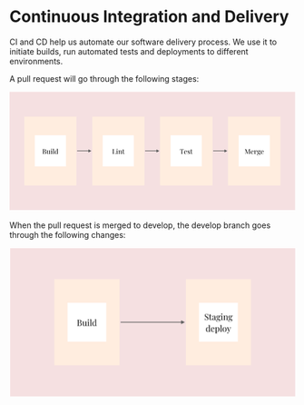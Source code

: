 # Continuous Integration and Delivery

CI and CD help us automate our software delivery process. We use it to initiate builds, run automated tests and deployments to different environments.

A pull request will go through the following stages:

![Pull request stages](../../.gitbook/assets/image%20%282%29.png)

When the pull request is merged to develop, the develop branch goes through the following changes:

![Develop branch stages](../../.gitbook/assets/image%20%283%29.png)



